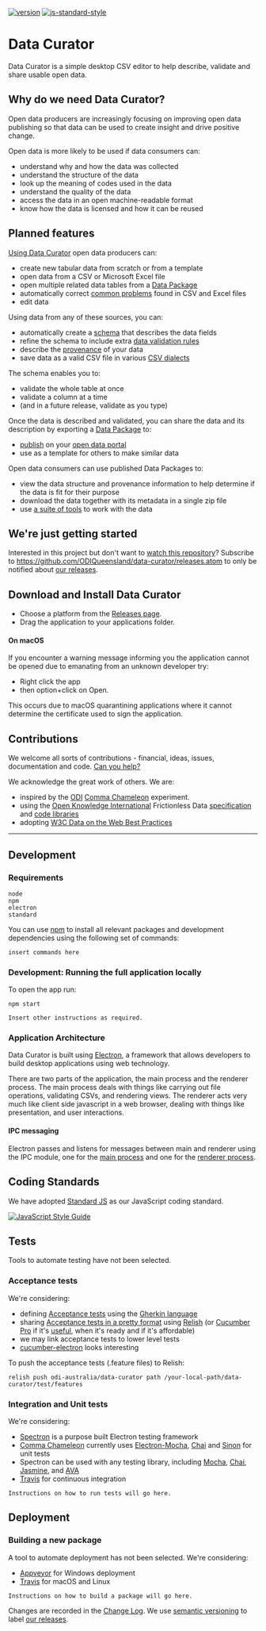 [![version][version-badge]][CHANGELOG]
[![js-standard-style](https://img.shields.io/badge/code%20style-standard-brightgreen.svg?style=flat)](http://standardjs.com/)

# Data Curator
Data Curator is a simple desktop CSV editor to help describe, validate and share usable open data.

## Why do we need Data Curator?

Open data producers are increasingly focusing on improving open data publishing so that data can be used to create insight and drive positive change.

Open data is more likely to be used if data consumers can:

  - understand why and how the data was collected
  - understand the structure of the data
  - look up the meaning of codes used in the data
  - understand the quality of the data
  - access the data in an open machine-readable format
  - know how the data is licensed and how it can be reused

## Planned features

[Using Data Curator](https://github.com/Stephen-Gates/csv-lingo) open data producers can:

- create new tabular data from scratch or from a template
- open data from a CSV or Microsoft Excel file
- open multiple related data tables from a [Data Package](http://frictionlessdata.io/data-packages/)
- automatically correct [common problems](https://github.com/frictionlessdata/data-quality-spec/blob/master/README.md) found in CSV and Excel files
- edit data

Using data from any of these sources, you can:

- automatically create a [schema](http://specs.frictionlessdata.io/table-schema/) that describes the data fields
- refine the schema to include extra [data validation rules](http://specs.frictionlessdata.io/table-schema/#constraints)
- describe the [provenance](https://discuss.okfn.org/t/readme-md-practice-for-data-packages/5555)  of your data
- save data as a valid CSV file in various [CSV dialects](http://specs.frictionlessdata.io/csv-dialect/)

The schema enables you to:

- validate the whole table at once
- validate a column at a time
- (and in a future release, validate as you type)

Once the data is described and validated, you can share the data and its description by exporting a [Data Package](http://frictionlessdata.io/data-packages/) to:

-  [publish](http://okfnlabs.org/blog/2016/07/25/publish-data-packages-to-datahub-ckan.html) on your [open data portal](https://ckan.org)
- use as a template for others to make similar data

Open data consumers can use published Data Packages to:

- view the data structure and provenance information to help determine if the data is fit for their purpose
- download the data together with its metadata in a single zip file
- use [a suite of tools](http://frictionlessdata.io/tools/) to work with the data

## We're just getting started

Interested in this project but don't want to [watch this repository](https://github.com/ODIQueensland/data-curator/subscription)? Subscribe to https://github.com/ODIQueensland/data-curator/releases.atom to only be notified about [our releases](https://github.com/ODIQueensland/data-curator/releases).

## Download and Install Data Curator

- Choose a platform from the [Releases page](https://github.com/ODIQueensland/data-curator/releases/latest).
- Drag the application to your applications folder.

#### On macOS
If you encounter a warning message informing you the application cannot be opened due to emanating from an unknown developer try:
- Right click the app
- then option+click on Open.

This occurs due to macOS quarantining applications where it cannot determine the certificate used to sign the application.  

## Contributions

We welcome all sorts of contributions - financial, ideas, issues, documentation and code. [Can you help?](https://github.com/ODIQueensland/data-curator/blob/master/.github/CONTRIBUTING.md)

We acknowledge the great work of others. We are:

- inspired by the [ODI](https://theodi.org) [Comma Chameleon](https://comma-chameleon.io/) experiment.
- using the [Open Knowledge International](https://okfn.org) Frictionless Data [specification](http://frictionlessdata.io) and [code libraries](http://frictionlessdata.io/tools/#javascript
)
- adopting [W3C Data on the Web Best Practices](https://www.w3.org/TR/dwbp/#bp-summary)

---

## Development

### Requirements

`node`  
`npm`  
`electron`  
`standard`

You can use [npm](https://www.npmjs.com) to install all relevant packages and development dependencies using the following set of commands:

`insert commands here`

### Development: Running the full application locally

To open the app run:

`npm start`

`Insert other instructions as required.`

### Application Architecture

Data Curator is built using [Electron](https://electron.atom.io), a framework that allows developers to build desktop applications using web technology.

There are two parts of the application, the main process and the renderer process. The main process deals with things like carrying out file operations, validating CSVs, and rendering views. The renderer acts very much like client side javascript in a web browser, dealing with things like presentation, and user interactions.

#### IPC messaging

Electron passes and listens for messages between main and renderer using the IPC module, one for the [main process](https://github.com/electron/electron/blob/master/docs/api/ipc-main.md) and one for the [renderer process](https://github.com/electron/electron/blob/master/docs/api/ipc-renderer.md).

## Coding Standards

We have adopted [Standard JS](https://standardjs.com) as our JavaScript coding standard.

[![JavaScript Style Guide](https://cdn.rawgit.com/feross/standard/master/badge.svg)](https://github.com/feross/standard)

## Tests

Tools to automate testing have not been selected.

### Acceptance tests
We're considering:

- defining [Acceptance tests](https://github.com/ODIQueensland/data-curator/tree/master/test/features) using the [Gherkin language](https://cucumber.io/docs/reference#gherkin)
- sharing [Acceptance tests in a pretty format](https://relishapp.com/odi-australia/data-curator/docs) using [Relish](https://relishapp.com) (or [Cucumber Pro](https://cucumber.io/pro) if it's [useful](https://app.cucumber.pro/projects/cucumber-pro), when it's ready and if it's affordable)
- we may link acceptance tests to lower level tests
- [cucumber-electron](https://github.com/cucumber/cucumber-electron) looks interesting

To push the acceptance tests (.feature files) to Relish:

`relish push odi-australia/data-curator path /your-local-path/data-curator/test/features`


### Integration and Unit tests
We're considering:

- [Spectron](https://electron.atom.io/spectron/) is a  purpose built Electron testing framework
- [Comma Chameleon](https://github.com/theodi/comma-chameleon#tests) currently uses [Electron-Mocha](https://github.com/jprichardson/electron-mocha), [Chai](http://chaijs.com) and [Sinon](http://sinonjs.org) for unit tests
- Spectron can be used with any testing library, including [Mocha](https://mochajs.org), [Chai](http://chaijs.com), [Jasmine](http://jasmine.github.io), and [AVA](https://github.com/sindresorhus/ava)
- [Travis](https://travis-ci.org) for continuous integration

`Instructions on how to run tests will go here.`

## Deployment

### Building a new package

A tool to automate deployment has not been selected. We're considering:

- [Appveyor](https://www.appveyor.com) for Windows deployment
- [Travis](https://travis-ci.org) for macOS and Linux  

`Instructions on how to build a package will go here.`

Changes are recorded in the [Change Log][CHANGELOG]. We use [semantic versioning](http://semver.org) to label [our releases](https://github.com/ODIQueensland/data-curator/releases).

[CHANGELOG]: ./CHANGELOG.md
[version-badge]: https://img.shields.io/badge/version-0.0.1-blue.svg
